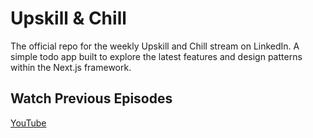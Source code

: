 # Upskill & Chill

The official repo for the weekly Upskill and Chill stream on LinkedIn. A simple todo app built to explore the latest features and design patterns within the Next.js framework.

## Watch Previous Episodes

<a href="https://www.youtube.com/@UpskillAndChill" target="_blank" atl="upskill and chill youtube channel">YouTube</a>

